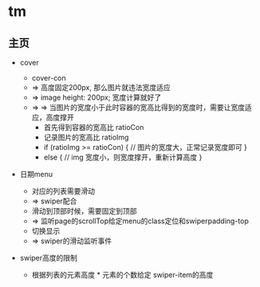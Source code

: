 # tm

## 主页

- cover
    + cover-con
    +   => 高度固定200px, 那么图片就违法宽度适应
    +   => image height: 200px; 宽度计算就好了 
    +   => => 当图片的宽度小于此时容器的宽高比得到的宽度时，需要让宽度适应，高度撑开
        *   首先得到容器的宽高比 ratioCon
        *   记录图片的宽高比 ratioImg
        *   if (ratioImg >= ratioCon) { // 图片的宽度大，正常记录宽度即可 }
        *   else { // img 宽度小，则宽度撑开，重新计算高度 }

- 日期menu
    + 对应的列表需要滑动 
    +   => swiper配合
    + 滑动到顶部时候，需要固定到顶部 
    +   => 监听page的scrollTop给定menu的class定位和swiperpadding-top
    + 切换显示
    +   => swiper的滑动监听事件

- swiper高度的限制
    + 根据列表的元素高度 * 元素的个数给定 swiper-item的高度
